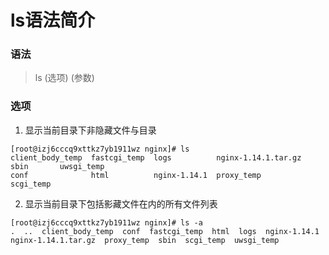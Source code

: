 # ls语法简介

### 语法

> ls (选项) (参数)

### 选项

1. 显示当前目录下非隐藏文件与目录

```shell
[root@izj6cccq9xttkz7yb1911wz nginx]# ls
client_body_temp  fastcgi_temp  logs          nginx-1.14.1.tar.gz  sbin       uwsgi_temp
conf              html          nginx-1.14.1  proxy_temp           scgi_temp
```

2. 显示当前目录下包括影藏文件在内的所有文件列表

```shell
[root@izj6cccq9xttkz7yb1911wz nginx]# ls -a
.  ..  client_body_temp  conf  fastcgi_temp  html  logs  nginx-1.14.1  
nginx-1.14.1.tar.gz  proxy_temp  sbin  scgi_temp  uwsgi_temp
```





